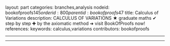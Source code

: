 layout: part
categories: branches,analysis
nodeid: bookofproofs$145
orderid: 800
parentid: bookofproofs$47
title: Calculus of Variations
description: CALCULUS OF VARIATIONS &#9733; graduate maths &#10004; step by step &#10010; by the axiomatic method &#10140; visit BookOfProofs now!
references: 
keywords: calculus,variations
contributors: bookofproofs

---


---


